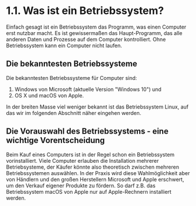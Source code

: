 # 1.1. Was ist ein Betriebssystem?

Einfach gesagt ist ein Betriebssystem das Programm, was einen Computer erst nutzbar macht. Es ist gewissermaßen das Haupt-Programm, das alle anderen Daten und Prozesse auf dem Computer kontrolliert. Ohne Betriebssystem kann ein Computer nicht laufen.

## Die bekanntesten Betriebssysteme

Die bekanntesten Betriebssysteme für Computer sind:

1. Windows von Microsoft \(aktuelle Version "Windows 10"\) und
2. OS X und macOS von Apple. 

In der breiten Masse viel weniger bekannt ist das Betriebssystem Linux, auf das wir im folgenden Abschnitt näher eingehen werden.

## Die Vorauswahl des Betriebssystems - eine wichtige Vorentscheidung

Beim Kauf eines Computers ist in der Regel schon ein Betriebssystem vorinstalliert. Viele Computer erlauben die Installation mehrerer Betriebsysteme, der Käufer könnte also theoretisch zwischen mehreren Betriebssystemen auswählen. In der Praxis wird diese Wahlmöglichkeit aber von Händlern und den großen Herstellern Microsoft und Apple erschwert, um den Verkauf eigener Produkte zu fördern. So darf z.B. das Betriebssystem macOS von Apple nur auf Apple-Rechnern installiert werden.


